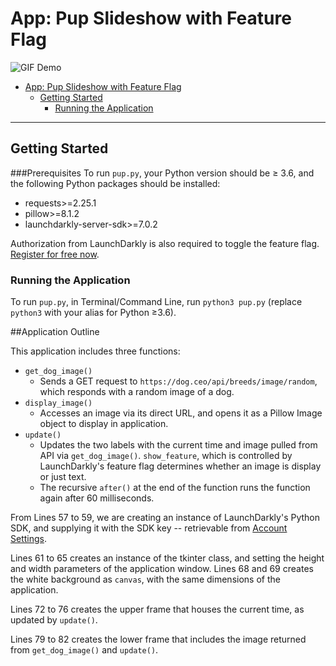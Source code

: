 # App: Pup Slideshow with Feature Flag
![GIF Demo](https://haypublic.s3.amazonaws.com/ld.gif)
- [App: Pup Slideshow with Feature Flag](#app-pup-slideshow-with-feature-flag)
  - [Getting Started](#getting-started)
    - [Running the Application](#running-the-application)
___
## Getting Started
###Prerequisites
To run `pup.py`, your Python version should be ≥ 3.6, and the following Python packages should be installed:
- requests>=2.25.1
- pillow>=8.1.2
- launchdarkly-server-sdk>=7.0.2

Authorization from LaunchDarkly is also required to toggle the feature flag. [Register for free now](https://app.launchdarkly.com/signup).
### Running the Application
To run `pup.py`, in Terminal/Command Line, run `python3 pup.py` (replace `python3` with your alias for Python ≥3.6).

##Application Outline

This application includes three functions:
- `get_dog_image()`
  - Sends a GET request to `https://dog.ceo/api/breeds/image/random`, which responds with a random image of a dog.
- `display_image()`
  - Accesses an image via its direct URL, and opens it as a Pillow Image object to display in application.
- `update()`
  - Updates the two labels with the current time and image pulled from API via `get_dog_image()`. `show_feature`, which is controlled by LaunchDarkly's feature flag determines whether an image is display or just text.
  - The recursive `after()` at the end of the function runs the function again after 60 milliseconds.

From Lines 57 to 59, we are creating an instance of LaunchDarkly's Python SDK, and supplying it with the SDK key -- retrievable from [Account Settings](https://app.launchdarkly.com/settings/projects).

Lines 61 to 65 creates an instance of the tkinter class, and setting the height and width parameters of the application window. Lines 68 and 69 creates the white background as `canvas`, with the same dimensions of the application.

Lines 72 to 76 creates the upper frame that houses the current time, as updated by `update()`.

Lines 79 to 82 creates the lower frame that includes the image returned from `get_dog_image()` and `update()`.



